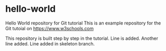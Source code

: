 # hello-world
Hello World repository for Git tutorial
This is an example repository for the Git tutoial on https://www.w3schools.com

This repository is built step by step in the tutorial.
Line is added.
Another line added.
Line added in skeleton branch.
